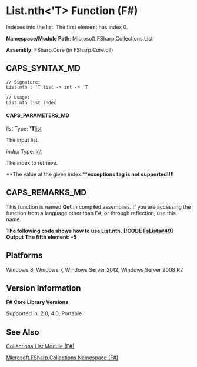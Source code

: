 # List.nth<'T> Function (F#)

Indexes into the list. The first element has index 0.

**Namespace/Module Path**: Microsoft.FSharp.Collections.List

**Assembly**: FSharp.Core (in FSharp.Core.dll)


## CAPS_SYNTAX_MD

```
// Signature:
List.nth : 'T list -> int -> 'T

// Usage:
List.nth list index
```

#### CAPS_PARAMETERS_MD
*list*
Type: **'T**[list](http://msdn.microsoft.com/en-us/library/c627b668-477b-4409-91ed-06d7f1b3e4a7)


The input list.


*index*
Type: [int](http://msdn.microsoft.com/en-us/library/025d5455-3622-4ea5-9573-3ecbd4ee1375)


The index to retrieve.



**The value at the given index.****exceptions tag is not supported!!!!**

## CAPS_REMARKS_MD
This function is named **Get** in compiled assemblies. If you are accessing the function from a language other than F#, or through reflection, use this name.

**The following code shows how to use List.nth.**
**[!CODE [FsLists#49](../CodeSnippet/VS_Snippets_Fsharp/fslists/FSharp/fs/program.fs#49)]**
**Output**
**The fifth element: -5**
## Platforms
Windows 8, Windows 7, Windows Server 2012, Windows Server 2008 R2


## Version Information
**F# Core Library Versions**

Supported in: 2.0, 4.0, Portable




## See Also
[Collections.List Module &#40;F&#35;&#41;](Collections.List+Module+%28F%23%29.md)

[Microsoft.FSharp.Collections Namespace &#40;F&#35;&#41;](Microsoft.FSharp.Collections+Namespace+%28F%23%29.md)

